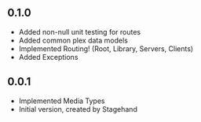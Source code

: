 ## 0.1.0

- Added non-null unit testing for routes
- Added common plex data models
- Implemented Routing! (Root, Library, Servers, Clients)
- Added Exceptions

## 0.0.1

- Implemented Media Types
- Initial version, created by Stagehand
